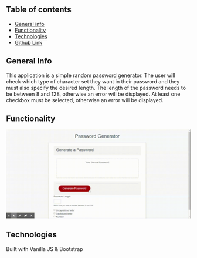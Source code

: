 ## Table of contents

- [General info](#general-info)
- [Functionality](#functionality)
- [Technologies](#technologies)
- [Github Link](#github-link)

## General Info

This application is a simple random password generator. The user will check which type of character set they want in their password and they must also specify the desired length. The length of the password needs to be between 8 and 128, otherwise an error will be displayed. At least one checkbox must be selected, otherwise an error will be displayed.

## Functionality

![Demonstration of working app](./assets/images/Password.gif)

## Technologies

Built with Vanilla JS & Bootstrap
